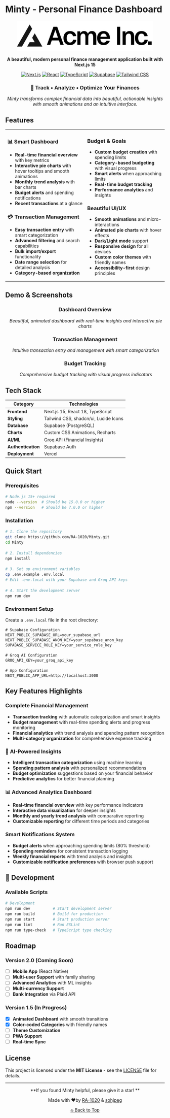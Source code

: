 # Minty - Personal Finance Dashboard

<div align="center">

![Minty Logo](public/placeholder-logo.svg)

**A beautiful, modern personal finance management application built with Next.js 15**

[![Next.js](https://img.shields.io/badge/Next.js-15.2.4-black?style=for-the-badge&logo=next.js&logoColor=white)](https://nextjs.org/)
[![React](https://img.shields.io/badge/React-18-61DAFB?style=for-the-badge&logo=react&logoColor=white)](https://reactjs.org/)
[![TypeScript](https://img.shields.io/badge/TypeScript-5.0-3178C6?style=for-the-badge&logo=typescript&logoColor=white)](https://www.typescriptlang.org/)
[![Supabase](https://img.shields.io/badge/Supabase-Database-3ECF8E?style=for-the-badge&logo=supabase&logoColor=white)](https://supabase.com/)
[![Tailwind CSS](https://img.shields.io/badge/Tailwind_CSS-3.4-38B2AC?style=for-the-badge&logo=tailwind-css&logoColor=white)](https://tailwindcss.com/)

### 🎯 **Track • Analyze • Optimize Your Finances**

*Minty transforms complex financial data into beautiful, actionable insights with smooth animations and an intuitive interface.*

</div>

## Features

<table>
<tr>
<td width="50%">

### 📊 **Smart Dashboard**
- **Real-time financial overview** with key metrics
- **Interactive pie charts** with hover tooltips and smooth animations
- **Monthly trend analysis** with bar charts
- **Budget alerts** and spending notifications
- **Recent transactions** at a glance

### 💳 **Transaction Management**
- **Easy transaction entry** with smart categorization
- **Advanced filtering** and search capabilities
- **Bulk import/export** functionality
- **Date range selection** for detailed analysis
- **Category-based organization**

</td>
<td width="50%">

### **Budget & Goals**
- **Custom budget creation** with spending limits
- **Category-based budgeting** with visual progress
- **Smart alerts** when approaching limits
- **Real-time budget tracking**
- **Performance analytics** and insights

### **Beautiful UI/UX**
- **Smooth animations** and micro-interactions
- **Animated pie charts** with hover effects
- **Dark/Light mode** support
- **Responsive design** for all devices
- **Custom color themes** with friendly names
- **Accessibility-first** design principles

</td>
</tr>
</table>

## Demo & Screenshots

<div align="center">

### Dashboard Overview
![Dashboard](public/placeholder.jpg)
*Beautiful, animated dashboard with real-time insights and interactive pie charts*

### Transaction Management
![Transactions](public/placeholder.jpg)
*Intuitive transaction entry and management with smart categorization*

### Budget Tracking
![Analytics](public/placeholder.jpg)
*Comprehensive budget tracking with visual progress indicators*

</div>

## Tech Stack

<div align="center">

| Category | Technologies |
|----------|-------------|
| **Frontend** | Next.js 15, React 18, TypeScript |
| **Styling** | Tailwind CSS, shadcn/ui, Lucide Icons |
| **Database** | Supabase (PostgreSQL) |
| **Charts** | Custom CSS Animations, Recharts |
| **AI/ML** | Groq API (Financial Insights) |
| **Authentication** | Supabase Auth |
| **Deployment** | Vercel |

</div>

## Quick Start

### Prerequisites

```bash
# Node.js 15+ required
node --version  # Should be 15.0.0 or higher
npm --version   # Should be 7.0.0 or higher
```

### Installation

```bash
# 1. Clone the repository
git clone https://github.com/RA-1020/Minty.git
cd Minty

# 2. Install dependencies
npm install

# 3. Set up environment variables
cp .env.example .env.local
# Edit .env.local with your Supabase and Groq API keys

# 4. Start the development server
npm run dev
```

### Environment Setup

Create a `.env.local` file in the root directory:

```env
# Supabase Configuration
NEXT_PUBLIC_SUPABASE_URL=your_supabase_url
NEXT_PUBLIC_SUPABASE_ANON_KEY=your_supabase_anon_key
SUPABASE_SERVICE_ROLE_KEY=your_service_role_key

# Groq AI Configuration
GROQ_API_KEY=your_groq_api_key

# App Configuration
NEXT_PUBLIC_APP_URL=http://localhost:3000
```

## Key Features Highlights

### **Complete Financial Management**
- **Transaction tracking** with automatic categorization and smart insights
- **Budget management** with real-time spending alerts and progress monitoring
- **Financial analytics** with trend analysis and spending pattern recognition
- **Multi-category organization** for comprehensive expense tracking

### 🤖 **AI-Powered Insights**
- **Intelligent transaction categorization** using machine learning
- **Spending pattern analysis** with personalized recommendations
- **Budget optimization** suggestions based on your financial behavior
- **Predictive analytics** for better financial planning

### 📊 **Advanced Analytics Dashboard**
- **Real-time financial overview** with key performance indicators
- **Interactive data visualization** for deeper insights
- **Monthly and yearly trend analysis** with comparative reporting
- **Customizable reporting** for different time periods and categories

### **Smart Notifications System**
- **Budget alerts** when approaching spending limits (80% threshold)
- **Spending reminders** for consistent transaction logging
- **Weekly financial reports** with trend analysis and insights
- **Customizable notification preferences** with browser push support

## 🔧 Development

### Available Scripts

```bash
# Development
npm run dev          # Start development server
npm run build        # Build for production
npm run start        # Start production server
npm run lint         # Run ESLint
npm run type-check   # TypeScript type checking
```

## Roadmap

### **Version 2.0** (Coming Soon)
- [ ] **Mobile App** (React Native)
- [ ] **Multi-user Support** with family sharing
- [ ] **Advanced Analytics** with ML insights
- [ ] **Multi-currency Support**
- [ ] **Bank Integration** via Plaid API

### **Version 1.5** (In Progress)
- [x] **Animated Dashboard** with smooth transitions
- [x] **Color-coded Categories** with friendly names
- [ ] **Theme Customization**
- [ ] **PWA Support**
- [ ] **Real-time Sync**

## License

This project is licensed under the **MIT License** - see the [LICENSE](LICENSE) file for details.

---

<div align="center">

**If you found Minty helpful, please give it a star! **

Made with ❤by [RA-1020](https://github.com/RA-1020) & [sohjpeg](https://github.com/sohjpeg)

[🔝 Back to Top](#-minty---personal-finance-dashboard)

</div>
